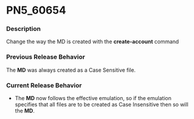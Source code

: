 # PN5_60654

<PageHeader />

### Description

Change the way the MD is created with the **create-account** command



### Previous Release Behavior

The **MD** was always created as a Case Sensitive file.

### Current Release Behavior

- The **MD** now follows the effective emulation, so if the emulation specifies that all files are to be created as Case Insensitive then so will the **MD**.


